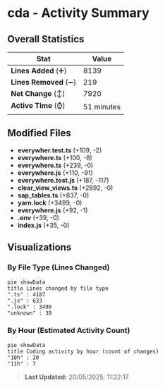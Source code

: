 # cda - Activity Summary 

## Overall Statistics

| Stat                   | Value                                                             |
| ---------------------- | ----------------------------------------------------------------- |
| **Lines Added** (➕)   | 8139                                          |
| **Lines Removed** (➖) | 219                                        |
| **Net Change** (↕)    | 7920                |
| **Active Time** (⌚)   | 51 minutes |


## Modified Files
- **everywher.test.ts** (+109, -2)
- **everywhere.ts** (+100, -8)
- **everywhere.ts** (+239, -0)
- **everywhere.js** (+110, -91)
- **everywhere.test.js** (+187, -117)
- **clear_view_views.ts** (+2892, -0)
- **sap_tables.ts** (+837, -0)
- **yarn.lock** (+3499, -0)
- **everywhere.js** (+92, -1)
- **.env** (+39, -0)
- **index.js** (+35, -0)

## Visualizations

### By File Type (Lines Changed)

```mermaid
pie showData
title Lines changed by file type
".ts" : 4187
".js" : 633
".lock" : 3499
"unknown" : 39
```

### By Hour (Estimated Activity Count)

```mermaid
pie showData
title Coding activity by hour (count of changes)
"10h" : 20
"11h" : 7
```


> **Last Updated:** 20/05/2025, 11:22:17